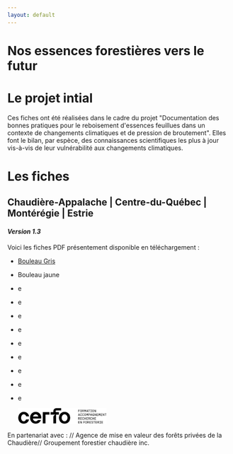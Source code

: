 ```yaml
---
layout: default
---
```


# Nos essences forestières vers le futur 

# Le projet intial
Ces fiches ont été réalisées dans le cadre du projet "Documentation des bonnes pratiques pour le reboisement d'essences feuillues dans un contexte de changements climatiques et de pression de broutement".
Elles font le bilan, par espèce, des connaissances scientifiques les plus à jour vis-à-vis de leur vulnérabilité aux changements climatiques. 

# Les fiches
## Chaudière-Appalache | Centre-du-Québec | Montérégie | Estrie
#### *Version 1.3* 

Voici les fiches PDF présentement disponible en téléchargement :

* [Bouleau Gris](./BOG_v1.3.pdf)  
* Bouleau jaune
* e
* e
* e
* e
* e
* e
* e
* e
* e


  <img src="./CERFO-logo-horizontal-descripteur-noir.png" alt="Logo de l'entreprise" style="max-width: 200px;">



En partenariat avec : //
Agence de mise en valeur des forêts privées de la Chaudière//
Groupement forestier chaudière inc.

